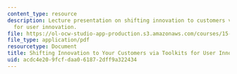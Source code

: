 ```yaml
---
content_type: resource
description: Lecture presentation on shifting innovation to customers via toolkits
  for user innovation.
file: https://ol-ocw-studio-app-production.s3.amazonaws.com/courses/15-356-how-to-develop-breakthrough-products-and-services-spring-2004/acdc4e209fcfdaa061872dff9a322434_lec9_toolkits.pdf
file_type: application/pdf
resourcetype: Document
title: Shifting Innovation to Your Customers via Toolkits for User Innovation
uid: acdc4e20-9fcf-daa0-6187-2dff9a322434
---
```

